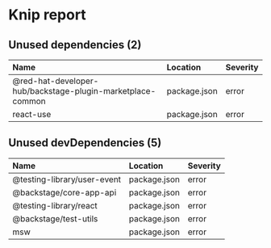 # Knip report

## Unused dependencies (2)

| Name                                                       | Location     | Severity |
| :--------------------------------------------------------- | :----------- | :------- |
| @red-hat-developer-hub/backstage-plugin-marketplace-common | package.json | error    |
| react-use                                                  | package.json | error    |

## Unused devDependencies (5)

| Name                        | Location     | Severity |
| :-------------------------- | :----------- | :------- |
| @testing-library/user-event | package.json | error    |
| @backstage/core-app-api     | package.json | error    |
| @testing-library/react      | package.json | error    |
| @backstage/test-utils       | package.json | error    |
| msw                         | package.json | error    |
